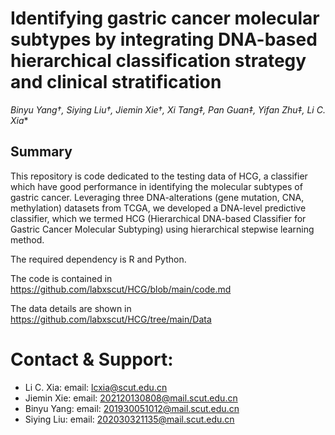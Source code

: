 
# Identifying gastric cancer molecular subtypes by integrating DNA-based hierarchical classification strategy and clinical stratification
*Binyu Yang†, Siying Liu†, Jiemin Xie†, Xi Tang‡, Pan Guan‡, Yifan Zhu‡, Li C. Xia**

## Summary

This repository is code dedicated to the testing data of HCG, a classifier which have good performance in identifying the molecular subtypes of gastric cancer. Leveraging three DNA-alterations (gene mutation, CNA, methylation) datasets from TCGA, we developed a DNA-level predictive classifier, which we termed HCG (Hierarchical DNA-based Classifier for Gastric Cancer Molecular Subtyping) using hierarchical stepwise learning method.

The required dependency is R and Python.

The code is contained in https://github.com/labxscut/HCG/blob/main/code.md

The data details are shown in https://github.com/labxscut/HCG/tree/main/Data


# Contact & Support:

* Li C. Xia: email: [lcxia@scut.edu.cn](mailto:lcxia@scut.edu.cn)
* Jiemin Xie: email: [202120130808@mail.scut.edu.cn](mailto:202120130808@mail.scut.edu.cn)
* Binyu Yang: email: [201930051012@mail.scut.edu.cn](mailto:201930051012@mail.scut.edu.cn)
* Siying Liu: email: [202030321135@mail.scut.edu.cn](mailto:202030321135@mail.scut.edu.cn)



